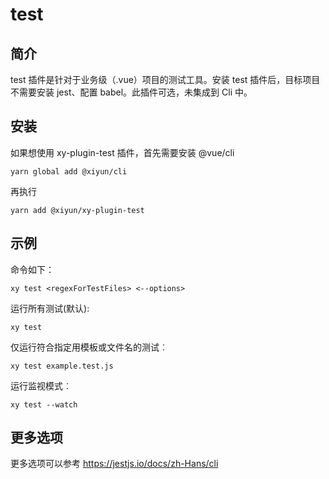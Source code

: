# test

## 简介
test 插件是针对于业务级（.vue）项目的测试工具。安装 test 插件后，目标项目不需要安装 jest、配置 babel。此插件可选，未集成到 Cli 中。

## 安装
如果想使用 xy-plugin-test 插件，首先需要安装 @vue/cli

```shell
yarn global add @xiyun/cli
```
再执行
```shell
yarn add @xiyun/xy-plugin-test
```

## 示例
命令如下：
```shell
xy test <regexForTestFiles> <--options>
```
运行所有测试(默认):
```shell
xy test
```
仅运行符合指定用模板或文件名的测试︰
```shell
xy test example.test.js
```
运行监视模式︰
```shell
xy test --watch
```

## 更多选项

更多选项可以参考 <a href="https://jestjs.io/docs/zh-Hans/cli" target="_blank">https://jestjs.io/docs/zh-Hans/cli</a>
